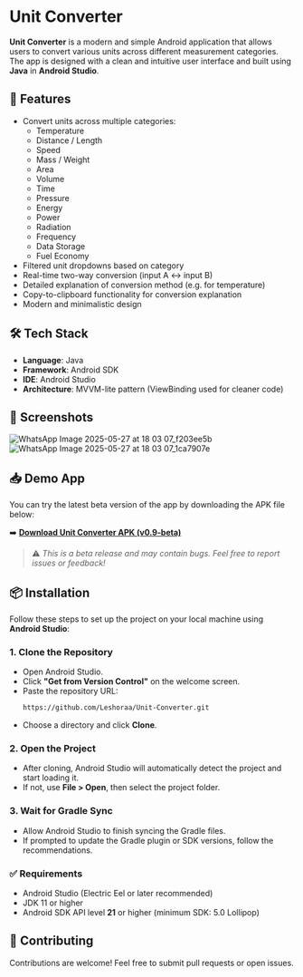 
# Unit Converter

**Unit Converter** is a modern and simple Android application that allows users to convert various units across different measurement categories. The app is designed with a clean and intuitive user interface and built using **Java** in **Android Studio**.

## 🔧 Features

- Convert units across multiple categories:
  - Temperature
  - Distance / Length
  - Speed
  - Mass / Weight
  - Area
  - Volume
  - Time
  - Pressure
  - Energy
  - Power
  - Radiation
  - Frequency
  - Data Storage
  - Fuel Economy
- Filtered unit dropdowns based on category
- Real-time two-way conversion (input A ↔ input B)
- Detailed explanation of conversion method (e.g. for temperature)
- Copy-to-clipboard functionality for conversion explanation
- Modern and minimalistic design

## 🛠 Tech Stack

- **Language**: Java  
- **Framework**: Android SDK  
- **IDE**: Android Studio  
- **Architecture**: MVVM-lite pattern (ViewBinding used for cleaner code)

## 📱 Screenshots

![WhatsApp Image 2025-05-27 at 18 03 07_f203ee5b](https://github.com/user-attachments/assets/b0813986-9c5b-43db-aaa5-097537ea167f)
![WhatsApp Image 2025-05-27 at 18 03 07_1ca7907e](https://github.com/user-attachments/assets/761d5c4a-e28b-4ae8-8ff7-5c83f5875d5a)

## 📥 Demo App

You can try the latest beta version of the app by downloading the APK file below:

➡️ **[Download Unit Converter APK (v0.9-beta)](https://github.com/Leshoraa/UnitConverter-Android/releases/download/v0.9-beta/Unit.Converter.apk)**

> ⚠️ *This is a beta release and may contain bugs. Feel free to report issues or feedback!*

## 📦 Installation

Follow these steps to set up the project on your local machine using **Android Studio**:

### 1. Clone the Repository

- Open Android Studio.
- Click **"Get from Version Control"** on the welcome screen.
- Paste the repository URL:  
   ```bash
   https://github.com/Leshoraa/Unit-Converter.git
   ```
- Choose a directory and click **Clone**.

### 2. Open the Project
- After cloning, Android Studio will automatically detect the project and start loading it.
- If not, use **File > Open**, then select the project folder.

### 3. Wait for Gradle Sync
- Allow Android Studio to finish syncing the Gradle files.
- If prompted to update the Gradle plugin or SDK versions, follow the recommendations.

### ✅ Requirements
- Android Studio (Electric Eel or later recommended)
- JDK 11 or higher
- Android SDK API level **21** or higher (minimum SDK: 5.0 Lollipop)

## 🤝 Contributing

Contributions are welcome! Feel free to submit pull requests or open issues.
